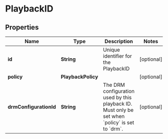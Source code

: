 

# PlaybackID

## Properties

Name | Type | Description | Notes
------------ | ------------- | ------------- | -------------
**id** | **String** | Unique identifier for the PlaybackID |  [optional]
**policy** | **PlaybackPolicy** |  |  [optional]
**drmConfigurationId** | **String** | The DRM configuration used by this playback ID. Must only be set when &#x60;policy&#x60; is set to &#x60;drm&#x60;. |  [optional]



